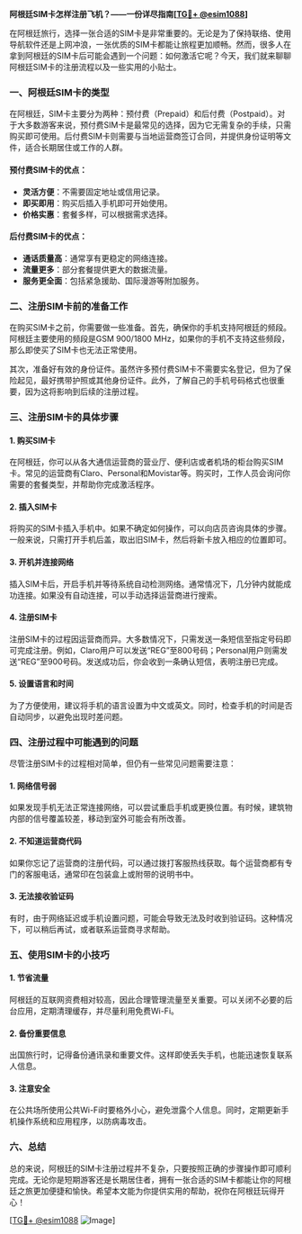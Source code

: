 **阿根廷SIM卡怎样注册飞机？——一份详尽指南[[TG💪+ @esim1088](https://t.me/s/esim1088)]**

在阿根廷旅行，选择一张合适的SIM卡是非常重要的。无论是为了保持联络、使用导航软件还是上网冲浪，一张优质的SIM卡都能让旅程更加顺畅。然而，很多人在拿到阿根廷的SIM卡后可能会遇到一个问题：如何激活它呢？今天，我们就来聊聊阿根廷SIM卡的注册流程以及一些实用的小贴士。

### 一、阿根廷SIM卡的类型

在阿根廷，SIM卡主要分为两种：预付费（Prepaid）和后付费（Postpaid）。对于大多数游客来说，预付费SIM卡是最常见的选择，因为它无需复杂的手续，只需购买即可使用。后付费SIM卡则需要与当地运营商签订合同，并提供身份证明等文件，适合长期居住或工作的人群。

#### 预付费SIM卡的优点：
- **灵活方便**：不需要固定地址或信用记录。
- **即买即用**：购买后插入手机即可开始使用。
- **价格实惠**：套餐多样，可以根据需求选择。

#### 后付费SIM卡的优点：
- **通话质量高**：通常享有更稳定的网络连接。
- **流量更多**：部分套餐提供更大的数据流量。
- **服务更全面**：包括紧急援助、国际漫游等附加服务。

### 二、注册SIM卡前的准备工作

在购买SIM卡之前，你需要做一些准备。首先，确保你的手机支持阿根廷的频段。阿根廷主要使用的频段是GSM 900/1800 MHz，如果你的手机不支持这些频段，那么即使买了SIM卡也无法正常使用。

其次，准备好有效的身份证件。虽然许多预付费SIM卡不需要实名登记，但为了保险起见，最好携带护照或其他身份证件。此外，了解自己的手机号码格式也很重要，因为这将影响到后续的注册过程。

### 三、注册SIM卡的具体步骤

#### 1. 购买SIM卡
在阿根廷，你可以从各大通信运营商的营业厅、便利店或者机场的柜台购买SIM卡。常见的运营商有Claro、Personal和Movistar等。购买时，工作人员会询问你需要的套餐类型，并帮助你完成激活程序。

#### 2. 插入SIM卡
将购买的SIM卡插入手机中。如果不确定如何操作，可以向店员咨询具体的步骤。一般来说，只需打开手机后盖，取出旧SIM卡，然后将新卡放入相应的位置即可。

#### 3. 开机并连接网络
插入SIM卡后，开启手机并等待系统自动检测网络。通常情况下，几分钟内就能成功连接。如果没有自动连接，可以手动选择运营商进行搜索。

#### 4. 注册SIM卡
注册SIM卡的过程因运营商而异。大多数情况下，只需发送一条短信至指定号码即可完成注册。例如，Claro用户可以发送“REG”至800号码；Personal用户则需发送“REG”至900号码。发送成功后，你会收到一条确认短信，表明注册已完成。

#### 5. 设置语言和时间
为了方便使用，建议将手机的语言设置为中文或英文。同时，检查手机的时间是否自动同步，以避免出现时差问题。

### 四、注册过程中可能遇到的问题

尽管注册SIM卡的过程相对简单，但仍有一些常见问题需要注意：

#### 1. 网络信号弱
如果发现手机无法正常连接网络，可以尝试重启手机或更换位置。有时候，建筑物内部的信号覆盖较差，移动到室外可能会有所改善。

#### 2. 不知道运营商代码
如果你忘记了运营商的注册代码，可以通过拨打客服热线获取。每个运营商都有专门的客服电话，通常印在包装盒上或附带的说明书中。

#### 3. 无法接收验证码
有时，由于网络延迟或手机设置问题，可能会导致无法及时收到验证码。这种情况下，可以稍后再试，或者联系运营商寻求帮助。

### 五、使用SIM卡的小技巧

#### 1. 节省流量
阿根廷的互联网资费相对较高，因此合理管理流量至关重要。可以关闭不必要的后台应用，定期清理缓存，并尽量利用免费Wi-Fi。

#### 2. 备份重要信息
出国旅行时，记得备份通讯录和重要文件。这样即使丢失手机，也能迅速恢复联系人信息。

#### 3. 注意安全
在公共场所使用公共Wi-Fi时要格外小心，避免泄露个人信息。同时，定期更新手机操作系统和应用程序，以防病毒攻击。

### 六、总结

总的来说，阿根廷的SIM卡注册过程并不复杂，只要按照正确的步骤操作即可顺利完成。无论你是短期游客还是长期居住者，拥有一张合适的SIM卡都能让你的阿根廷之旅更加便捷和愉快。希望本文能为你提供实用的帮助，祝你在阿根廷玩得开心！

[[TG💪+ @esim1088](https://t.me/s/esim1088) ![Image](https://i.postimg.cc/4NQfJmqS/Snipaste-2025-05-13-00-14-12.png)]